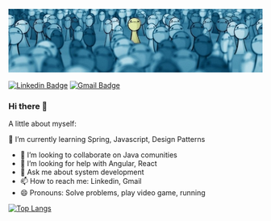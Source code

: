 <!--
**andreluis7/andreluis7** is a ✨ _special_ ✨ repository because its `README.md` (this file) appears on your GitHub profile.-->

![Imagem_capa](https://github.com/andreluis7/andreluis7/blob/master/profile.jpg)

[![Linkedin Badge](https://img.shields.io/badge/-andreluis7-blue?style=flat-square&logo=Linkedin&logoColor=white&link=https://www.linkedin.com/in/andreluis7/)](https://www.linkedin.com/in/andreluis7/)
[![Gmail Badge](https://img.shields.io/badge/-adrluis7@gmail.com-c14438?style=flat-square&logo=Gmail&logoColor=white&link=mailto:adrluis7@gmail.com)](mailto:adrluis7@gmail.com)

### Hi there 👋

<!--
**andreluis7/andreluis7** is a ✨ _special_ ✨ repository because its `README.md` (this file) appears on your GitHub profile.-->

A little about myself:	

🌱 I’m currently learning Spring, Javascript, Design Patterns	
- 👯 I’m looking to collaborate on Java comunities 	
- 🤔 I’m looking for help with Angular, React	
- 💬 Ask me about system development	
- 📫 How to reach me: Linkedin, Gmail	
- 😄 Pronouns: Solve problems, play video game, running

[![Top Langs](https://github-readme-stats.vercel.app/api/top-langs/?username=andreluis7&theme=radical)](https://github.com/andreluis7/github-readme-stats)
